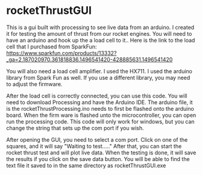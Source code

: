 # rocketThrustGUI
This is a gui built with processing to see live data from an arduino. I created it for testing the amount of thrust from our rocket engines. You will need to have an arduino and hook up the a load cell to it.. Here is the link to the load cell that I purchased from SparkFun:  https://www.sparkfun.com/products/13332?_ga=2.187020970.361818836.1496541420-428885631.1496541420  

You will also need a load cell amplifier. I used the HX711. I used the arduino library from Spark Fun as well. If you use a different library, you may need to adjust the firmware. 

After the load cell is correctly connected, you can use this code. You will need to download Processing and have the Arduino IDE. The arduino file, it is the rocketThrustProcessing.ino needs to first be flashed onto the arduino board. When the firm ware is flashed unto the microcontroller, you can open run the processing code. This code will only work for windows, but you can change the string that sets up the com port if you wish. 

After opening the GUI, you need to select a com port. Click on one of the squares, and it will say "Waiting to test....." After that, you can start the rocket thrust test and will plot live data. When the testing is done, it will save the results if you click on the save data button. You will be able to find the text file it saved to in the same directory as rocketThrustGUI.exe 
